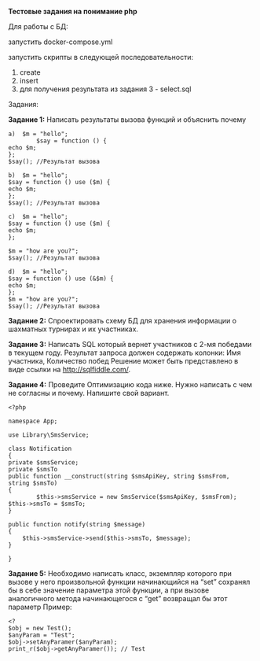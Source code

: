 <b>Тестовые задания на понимание php</b>

Для работы с БД:

запустить docker-compose.yml

запустить скрипты в следующей последовательности:
1. create
2. insert
3. для получения результата из задания 3 - select.sql


Задания:

<b>Задание 1:</b> Написать результаты вызова функций и объяснить почему

    a) 	$m = "hello";
            $say = function () { 
    echo $m;
    }; 
    $say(); //Результат вызова

    b)	$m = "hello";
    $say = function () use ($m) {
    echo $m;
    };
    $say(); //Результат вызова

    c)	$m = "hello";
    $say = function () use ($m) {
    echo $m;
    };

    $m = "how are you?"; 
    $say(); //Результат вызова

	d)	$m = "hello";
    $say = function () use (&$m) {
    echo $m;
    };
    $m = "how are you?";
    $say(); //Результат вызова

<b>Задание 2:</b> Спроектировать схему БД для хранения информации о шахматных турнирах и их участниках.

<b>Задание 3:</b> Написать SQL который вернет участников с 2-мя победами в текущем году. Результат запроса должен содержать колонки: Имя участника, Количество побед
Решение может быть представлено в виде ссылки на http://sqlfiddle.com/. 

<b>Задание 4:</b> Проведите Оптимизацию кода ниже. Нужно написать с чем не согласны и почему. Напишите свой вариант.

    <?php

    namespace App;

    use Library\SmsService;

    class Notification
    {
    private $smsService;
    private $smsTo
    public function __construct(string $smsApiKey, string $smsFrom,  string $smsTo)
    {
            $this->smsService = new SmsService($smsApiKey, $smsFrom);
    $this->smsTo = $smsTo;
    }

    public function notify(string $message)
    {
        $this->smsService->send($this->smsTo, $message);
    } 

    }

<b>Задание 5:</b> Необходимо написать класс, экземпляр которого при вызове у него произвольной функции  начинающийся  на “set” сохранял бы  в себе значение параметра этой функции, а при вызове аналогичного метода начинающегося с “get” возвращал бы этот параметр
Пример:

    <?
    $obj = new Test();
    $anyParam = "Test";
    $obj->setAnyParamer($anyParam);
    print_r($obj->getAnyParamer()); // Test

